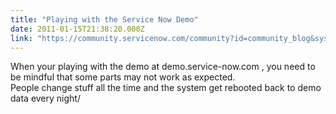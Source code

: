 ```yaml
---
title: "Playing with the Service Now Demo"
date: 2011-01-15T21:38:20.000Z
link: "https://community.servicenow.com/community?id=community_blog&sys_id=f58ce6e1dbd0dbc01dcaf3231f961975"
---
```

<p>When your playing with the demo at demo.service-now.com , you need to be mindful that some parts may not work as expected.<br />People change stuff all the time and the system get rebooted back to demo data every night/</p>